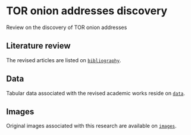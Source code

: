 # TOR onion addresses discovery
Review on the discovery of TOR onion addresses

## Literature review

The revised articles are listed on [`bibliography`](bibliography).

## Data

Tabular data associated with the revised academic works reside on [`data`](data).

## Images

Original images associated with this research are available on [`images`](images).
